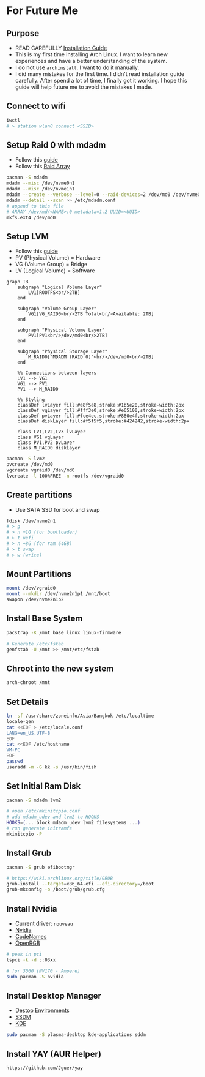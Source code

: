 # For Future Me

## Purpose

- READ CAREFULLY [Installation Guide](https://wiki.archlinux.org/title/Installation_guide)
- This is my first time installing Arch Linux. I want to learn new experiences and have a better understanding of the system.
- I do not use `archinstall`. I want to do it manually.
- I did many mistakes for the first time. I didn't read installation guide carefully. After spend a lot of time, I finally got it working. I hope this guide will help future me to avoid the mistakes I made.

## Connect to wifi

```bash
iwctl
# > station wlan0 connect <SSID>
```

## Setup Raid 0 with mdadm

- Follow this [guide](https://wiki.archlinux.org/title/RAID)
- Follow this [Raid Array](https://www.jeffgeerling.com/blog/2021/htgwa-create-raid-array-linux-mdadm)

```bash
pacman -S mdadm
mdadm --misc /dev/nvme0n1
mdadm --misc /dev/nvme1n1
mdadm --create --verbose --level=0 --raid-devices=2 /dev/md0 /dev/nvme0n1 /dev/nvme1n1
mdadm --detail --scan >> /etc/mdadm.conf
# append to this file
# ARRAY /dev/md/<NAME>:0 metadata=1.2 UUID=<UUID>
mkfs.ext4 /dev/md0
```

## Setup LVM

- Follow this [guide](https://wiki.archlinux.org/title/LVM)
- PV (Physical Volume) = Hardware
- VG (Volume Group) = Bridge
- LV (Logical Volume) = Software

```mermaid
graph TB
    subgraph "Logical Volume Layer"
        LV1[ROOTFS<br/>2TB]
    end

    subgraph "Volume Group Layer"
        VG1[VG_RAID0<br/>2TB Total<br/>Available: 2TB]
    end

    subgraph "Physical Volume Layer"
        PV1[PV1<br/>/dev/md0<br/>2TB]
    end

    subgraph "Physical Storage Layer"
        M_RAID0["MDADM (RAID 0)"<br/>/dev/md0<br/>2TB]
    end

    %% Connections between layers
    LV1 --> VG1
    VG1 --> PV1
    PV1 --> M_RAID0

    %% Styling
    classDef lvLayer fill:#e8f5e8,stroke:#1b5e20,stroke-width:2px
    classDef vgLayer fill:#fff3e0,stroke:#e65100,stroke-width:2px
    classDef pvLayer fill:#fce4ec,stroke:#880e4f,stroke-width:2px
    classDef diskLayer fill:#f5f5f5,stroke:#424242,stroke-width:2px

    class LV1,LV2,LV3 lvLayer
    class VG1 vgLayer
    class PV1,PV2 pvLayer
    class M_RAID0 diskLayer
```

```bash
pacman -S lvm2
pvcreate /dev/md0
vgcreate vgraid0 /dev/md0
lvcreate -l 100%FREE -n rootfs /dev/vgraid0
```

## Create partitions

- Use SATA SSD for boot and swap

```bash
fdisk /dev/nvme2n1
# > g
# > n +1G (for bootloader)
# > t uefi
# > n +8G (for ram 64GB)
# > t swap
# > w (write)
```

## Mount Partitions

```bash
mount /dev/vgraid0
mount --mkdir /dev/nvme2n1p1 /mnt/boot
swapon /dev/nvme2n1p2
```

## Install Base System

```bash
pacstrap -K /mnt base linux linux-firmware

# Generate /etc/fstab
genfstab -U /mnt >> /mnt/etc/fstab
```

## Chroot into the new system

```bash
arch-chroot /mnt
```

## Set Details

```bash
ln -sf /usr/share/zoneinfo/Asia/Bangkok /etc/localtime
locale-gen
cat <<EOF > /etc/locale.conf
LANG=en_US.UTF-8
EOF
cat <<EOF /etc/hostname
VM-PC
EOF
passwd
useradd -m -G kk -s /usr/bin/fish
```

## Set Initial Ram Disk

```bash
pacman -S mdadm lvm2

# open /etc/mkinitcpio.conf
# add mdadm_udev and lvm2 to HOOKS
HOOKS=(... block mdadm_udev lvm2 filesystems ...)
# run generate initramfs
mkinitcpio -P
```

## Install Grub

```bash
pacman -S grub efibootmgr

# https://wiki.archlinux.org/title/GRUB
grub-install --target=x86_64-efi --efi-directory=/boot
grub-mkconfig -o /boot/grub/grub.cfg
```

## Install Nvidia

- Current driver: `nouveau`
- [Nvidia](https://wiki.archlinux.org/title/NVIDIA)
- [CodeNames](https://nouveau.freedesktop.org/CodeNames.html)
- [OpenRGB](https://archlinux.org/packages/extra/x86_64/openrgb/)

```bash
# peek in pci
lspci -k -d ::03xx

# for 3060 (NV170 - Ampere)
sudo pacman -S nvidia
```

## Install Desktop Manager

- [Destop Environments](https://wiki.archlinux.org/title/Desktop_environment)
- [SSDM](https://wiki.archlinux.org/title/SDDM)
- [KDE](https://wiki.archlinux.org/title/KDE)

```bash
sudo pacman -S plasma-desktop kde-applications sddm
```

## Install YAY (AUR Helper)

```bash
https://github.com/Jguer/yay
```
